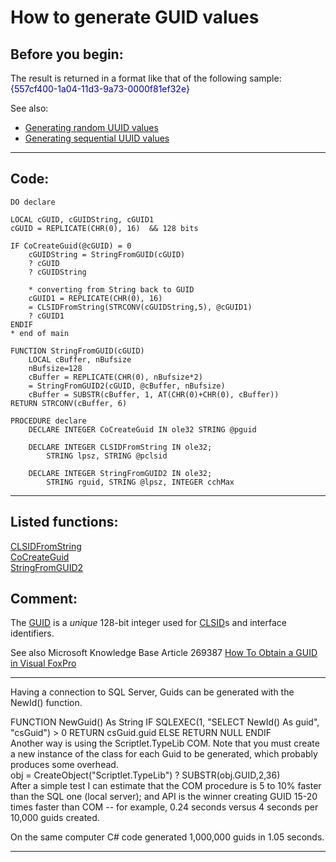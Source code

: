 <link rel="stylesheet" type="text/css" href="../css/win32api.css">  
<link rel="stylesheet" href="https://cdnjs.cloudflare.com/ajax/libs/font-awesome/4.7.0/css/font-awesome.min.css">

# How to generate GUID values

## Before you begin:
The result is returned in a format like that of the following sample:  
<font color=#0000a0>{557cf400-1a04-11d3-9a73-0000f81ef32e}</font>  

See also:

* [Generating random UUID values](sample_024.md)  
* [Generating sequential UUID values](sample_587.md)  

  
***  


## Code:
```foxpro  
DO declare

LOCAL cGUID, cGUIDString, cGUID1
cGUID = REPLICATE(CHR(0), 16)  && 128 bits

IF CoCreateGuid(@cGUID) = 0
	cGUIDString = StringFromGUID(cGUID)
	? cGUID
	? cGUIDString
	
	* converting from String back to GUID
	cGUID1 = REPLICATE(CHR(0), 16)
	= CLSIDFromString(STRCONV(cGUIDString,5), @cGUID1)
	? cGUID1
ENDIF
* end of main

FUNCTION StringFromGUID(cGUID)
	LOCAL cBuffer, nBufsize
	nBufsize=128
	cBuffer = REPLICATE(CHR(0), nBufsize*2)
	= StringFromGUID2(cGUID, @cBuffer, nBufsize)
	cBuffer = SUBSTR(cBuffer, 1, AT(CHR(0)+CHR(0), cBuffer))
RETURN STRCONV(cBuffer, 6)

PROCEDURE declare
	DECLARE INTEGER CoCreateGuid IN ole32 STRING @pguid

	DECLARE INTEGER CLSIDFromString IN ole32;
		STRING lpsz, STRING @pclsid

	DECLARE INTEGER StringFromGUID2 IN ole32;
		STRING rguid, STRING @lpsz, INTEGER cchMax  
```  
***  


## Listed functions:
[CLSIDFromString](../libraries/ole32/CLSIDFromString.md)  
[CoCreateGuid](../libraries/ole32/CoCreateGuid.md)  
[StringFromGUID2](../libraries/ole32/StringFromGUID2.md)  

## Comment:
The <a href="http://sbc.webopedia.com/TERM/G/GUID.html">GUID</a> is a *unique* 128-bit integer used for <a href="http://www.google.ca/search?hl=en&lr=&ie=UTF-8&oi=defmore&q=define:CLSID">CLSID</a>s and interface identifiers.  
  
See also Microsoft Knowledge Base Article 269387 <a href="http://support.microsoft.com/default.aspx?scid=http://support.microsoft.com:80/support/kb/articles/Q269/3/87.asp&NoWebContent=1">How To Obtain a GUID in Visual FoxPro</a>  
  
* * *  
Having a connection to SQL Server, Guids can be generated with the NewId() function.   
<div class="precode">FUNCTION NewGuid() As String  
	IF SQLEXEC(1, "SELECT NewId() As guid", "csGuid") > 0  
		RETURN csGuid.guid  
	ELSE  
		RETURN NULL  
	ENDIF  
</div>  
Another way is using the Scriptlet.TypeLib COM. Note that you must create a new instance of the class for each Guid to be generated, which probably produces some overhead.  
<div class="precode">obj = CreateObject("Scriptlet.TypeLib")  
? SUBSTR(obj.GUID,2,36)  
</div>  
After a simple test I can estimate that the COM procedure is 5 to 10% faster than the SQL one (local server); and API is the winner creating GUID 15-20 times faster than COM -- for example, 0.24 seconds versus 4 seconds per 10,000 guids created.   
  
On the same computer C# code generated 1,000,000 guids in 1.05 seconds.  
  
***  

